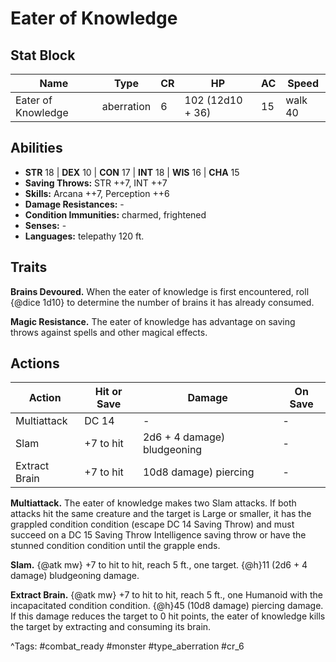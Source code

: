 # Eater of Knowledge

## Stat Block

| Name | Type | CR | HP | AC | Speed |
|------|------|----|----|----|-------|
| Eater of Knowledge | aberration | 6 | 102 (12d10 + 36) | 15 | walk 40 |

## Abilities

- **STR** 18 | **DEX** 10 | **CON** 17 | **INT** 18 | **WIS** 16 | **CHA** 15
- **Saving Throws:** STR ++7, INT ++7  
- **Skills:** Arcana ++7, Perception ++6  
- **Damage Resistances:** -  
- **Condition Immunities:** charmed, frightened  
- **Senses:** -  
- **Languages:** telepathy 120 ft.

## Traits

**Brains Devoured.** When the eater of knowledge is first encountered, roll {@dice 1d10} to determine the number of brains it has already consumed.

**Magic Resistance.** The eater of knowledge has advantage on saving throws against spells and other magical effects.


## Actions

| Action | Hit or Save | Damage | On Save |
|--------|--------------|--------|----------|
| Multiattack | DC 14 | - | - |
| Slam | +7 to hit | 2d6 + 4 damage) bludgeoning | - |
| Extract Brain | +7 to hit | 10d8 damage) piercing | - |

**Multiattack.** The eater of knowledge makes two Slam attacks. If both attacks hit the same creature and the target is Large or smaller, it has the grappled condition condition (escape DC 14 Saving Throw) and must succeed on a DC 15 Saving Throw Intelligence saving throw or have the stunned condition condition until the grapple ends.

**Slam.** {@atk mw} +7 to hit to hit, reach 5 ft., one target. {@h}11 (2d6 + 4 damage) bludgeoning damage.

**Extract Brain.** {@atk mw} +7 to hit to hit, reach 5 ft., one Humanoid with the incapacitated condition condition. {@h}45 (10d8 damage) piercing damage. If this damage reduces the target to 0 hit points, the eater of knowledge kills the target by extracting and consuming its brain.


^Tags: #combat_ready #monster #type_aberration #cr_6